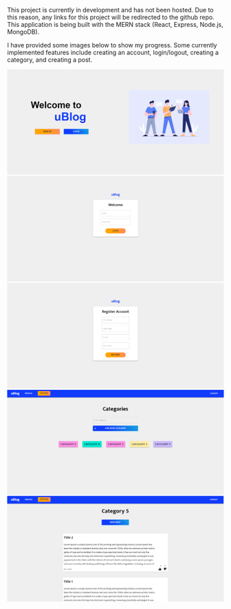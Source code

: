 This project is currently in development and has not been hosted. Due to this reason, any links for this project will be redirected to the github repo. This application is being built with the MERN stack (React, Express, Node.js, MongoDB).

I have provided some images below to show my progress. Some currently implemented features include creating an account, login/logout, creating a category, and creating a post. 

![Image](frontpage.png)
![Image](login.png)
![Image](signup.png)
![Image](category.png)
![Image](singlecat.png)
